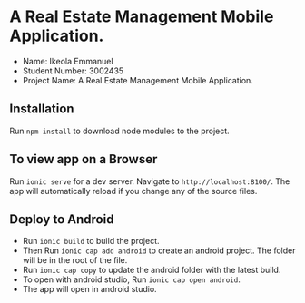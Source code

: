 # A Real Estate Management Mobile Application.

- Name: Ikeola Emmanuel
- Student Number: 3002435
- Project Name: A Real Estate Management Mobile Application.

## Installation

Run `npm install` to download node modules to the project.

## To view app on a Browser

Run `ionic serve` for a dev server. Navigate to `http://localhost:8100/`. The app will automatically reload if you change any of the source files.

## Deploy to Android

 - Run `ionic build` to build the project.
 - Then Run `ionic cap add android` to create an android project. The folder will be in the root of the file.
 - Run `ionic cap copy` to update the android folder with the latest build.
 - To open with android studio, Run `ionic cap open android`. 
 - The app will open in android studio.

